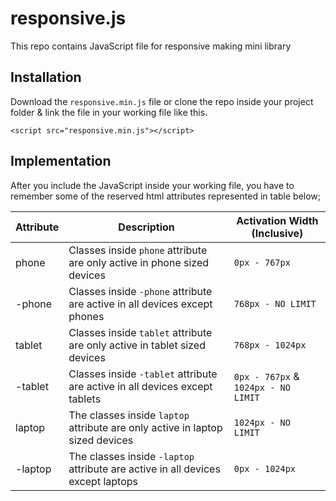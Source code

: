 # responsive.js
This repo contains JavaScript file for responsive making mini library

## Installation
Download the `responsive.min.js` file or clone the repo inside your project folder & link the file in your working file like this.
```
<script src="responsive.min.js"></script>
```

## Implementation
After you include the JavaScript inside your working file, you have to remember some of the reserved html attributes represented in table below;

| Attribute  | Description | Activation Width (Inclusive) |
| ---------- | ----------- | ---------------------------- |
| phone      | Classes inside `phone` attribute are only active in phone sized devices     | `0px - 767px`        |
| -phone     | Classes inside `-phone` attribute are active in all devices except phones   | `768px - NO LIMIT`   |
| tablet     | Classes inside `tablet` attribute are only active in tablet sized devices   | `768px - 1024px`     |
| -tablet    | Classes inside `-tablet` attribute are active in all devices except tablets | `0px - 767px` & `1024px - NO LIMIT` |
| laptop     | The classes inside `laptop` attribute are only active in laptop sized devices   | `1024px - NO LIMIT` |
| -laptop    | The classes inside `-laptop` attribute are active in all devices except laptops | `0px - 1024px` |

